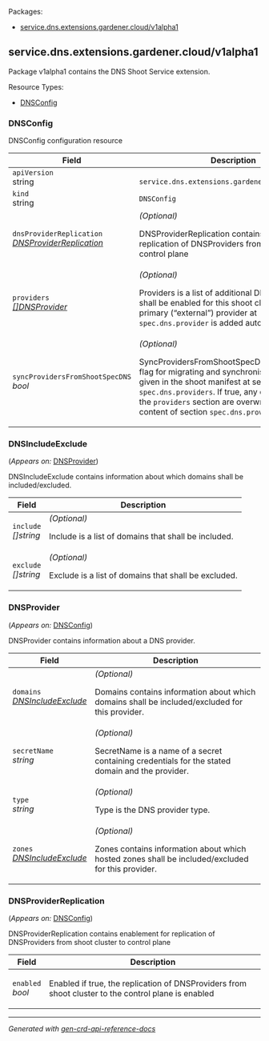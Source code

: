 <p>Packages:</p>
<ul>
<li>
<a href="#service.dns.extensions.gardener.cloud%2fv1alpha1">service.dns.extensions.gardener.cloud/v1alpha1</a>
</li>
</ul>
<h2 id="service.dns.extensions.gardener.cloud/v1alpha1">service.dns.extensions.gardener.cloud/v1alpha1</h2>
<p>
<p>Package v1alpha1 contains the DNS Shoot Service extension.</p>
</p>
Resource Types:
<ul><li>
<a href="#service.dns.extensions.gardener.cloud/v1alpha1.DNSConfig">DNSConfig</a>
</li></ul>
<h3 id="service.dns.extensions.gardener.cloud/v1alpha1.DNSConfig">DNSConfig
</h3>
<p>
<p>DNSConfig configuration resource</p>
</p>
<table>
<thead>
<tr>
<th>Field</th>
<th>Description</th>
</tr>
</thead>
<tbody>
<tr>
<td>
<code>apiVersion</code></br>
string</td>
<td>
<code>
service.dns.extensions.gardener.cloud/v1alpha1
</code>
</td>
</tr>
<tr>
<td>
<code>kind</code></br>
string
</td>
<td><code>DNSConfig</code></td>
</tr>
<tr>
<td>
<code>dnsProviderReplication</code></br>
<em>
<a href="#service.dns.extensions.gardener.cloud/v1alpha1.DNSProviderReplication">
DNSProviderReplication
</a>
</em>
</td>
<td>
<em>(Optional)</em>
<p>DNSProviderReplication contains enablement for replication of DNSProviders from shoot cluster to control plane</p>
</td>
</tr>
<tr>
<td>
<code>providers</code></br>
<em>
<a href="#service.dns.extensions.gardener.cloud/v1alpha1.DNSProvider">
[]DNSProvider
</a>
</em>
</td>
<td>
<em>(Optional)</em>
<p>Providers is a list of additional DNS providers that shall be enabled for this shoot cluster.
The primary (&ldquo;external&rdquo;) provider at <code>spec.dns.provider</code> is added automatically</p>
</td>
</tr>
<tr>
<td>
<code>syncProvidersFromShootSpecDNS</code></br>
<em>
bool
</em>
</td>
<td>
<em>(Optional)</em>
<p>SyncProvidersFromShootSpecDNS is an optional flag for migrating and synchronising the providers given in the
shoot manifest at section <code>spec.dns.providers</code>. If true, any direct changes on the <code>providers</code> section
are overwritten with the content of section <code>spec.dns.providers</code>.</p>
</td>
</tr>
</tbody>
</table>
<h3 id="service.dns.extensions.gardener.cloud/v1alpha1.DNSIncludeExclude">DNSIncludeExclude
</h3>
<p>
(<em>Appears on:</em>
<a href="#service.dns.extensions.gardener.cloud/v1alpha1.DNSProvider">DNSProvider</a>)
</p>
<p>
<p>DNSIncludeExclude contains information about which domains shall be included/excluded.</p>
</p>
<table>
<thead>
<tr>
<th>Field</th>
<th>Description</th>
</tr>
</thead>
<tbody>
<tr>
<td>
<code>include</code></br>
<em>
[]string
</em>
</td>
<td>
<em>(Optional)</em>
<p>Include is a list of domains that shall be included.</p>
</td>
</tr>
<tr>
<td>
<code>exclude</code></br>
<em>
[]string
</em>
</td>
<td>
<em>(Optional)</em>
<p>Exclude is a list of domains that shall be excluded.</p>
</td>
</tr>
</tbody>
</table>
<h3 id="service.dns.extensions.gardener.cloud/v1alpha1.DNSProvider">DNSProvider
</h3>
<p>
(<em>Appears on:</em>
<a href="#service.dns.extensions.gardener.cloud/v1alpha1.DNSConfig">DNSConfig</a>)
</p>
<p>
<p>DNSProvider contains information about a DNS provider.</p>
</p>
<table>
<thead>
<tr>
<th>Field</th>
<th>Description</th>
</tr>
</thead>
<tbody>
<tr>
<td>
<code>domains</code></br>
<em>
<a href="#service.dns.extensions.gardener.cloud/v1alpha1.DNSIncludeExclude">
DNSIncludeExclude
</a>
</em>
</td>
<td>
<em>(Optional)</em>
<p>Domains contains information about which domains shall be included/excluded for this provider.</p>
</td>
</tr>
<tr>
<td>
<code>secretName</code></br>
<em>
string
</em>
</td>
<td>
<em>(Optional)</em>
<p>SecretName is a name of a secret containing credentials for the stated domain and the
provider.</p>
</td>
</tr>
<tr>
<td>
<code>type</code></br>
<em>
string
</em>
</td>
<td>
<em>(Optional)</em>
<p>Type is the DNS provider type.</p>
</td>
</tr>
<tr>
<td>
<code>zones</code></br>
<em>
<a href="#service.dns.extensions.gardener.cloud/v1alpha1.DNSIncludeExclude">
DNSIncludeExclude
</a>
</em>
</td>
<td>
<em>(Optional)</em>
<p>Zones contains information about which hosted zones shall be included/excluded for this provider.</p>
</td>
</tr>
</tbody>
</table>
<h3 id="service.dns.extensions.gardener.cloud/v1alpha1.DNSProviderReplication">DNSProviderReplication
</h3>
<p>
(<em>Appears on:</em>
<a href="#service.dns.extensions.gardener.cloud/v1alpha1.DNSConfig">DNSConfig</a>)
</p>
<p>
<p>DNSProviderReplication contains enablement for replication of DNSProviders from shoot cluster to control plane</p>
</p>
<table>
<thead>
<tr>
<th>Field</th>
<th>Description</th>
</tr>
</thead>
<tbody>
<tr>
<td>
<code>enabled</code></br>
<em>
bool
</em>
</td>
<td>
<p>Enabled if true, the replication of DNSProviders from shoot cluster to the control plane is enabled</p>
</td>
</tr>
</tbody>
</table>
<hr/>
<p><em>
Generated with <a href="https://github.com/ahmetb/gen-crd-api-reference-docs">gen-crd-api-reference-docs</a>
</em></p>
